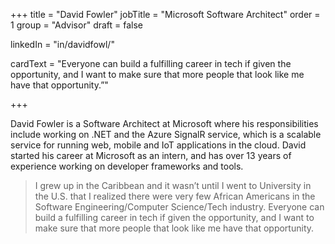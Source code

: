 +++
title = "David Fowler"
jobTitle = "Microsoft Software Architect"
order = 1
group = "Advisor"
draft = false

linkedIn = "in/davidfowl/"




cardText = "Everyone can build a fulfilling career in tech if given the opportunity, and I want to make sure that more people that look like me have that opportunity.”"

+++

David Fowler is a Software Architect at Microsoft where his responsibilities include working on .NET and the Azure SignalR service, which is a scalable service for running web, mobile and IoT applications in the cloud. David started his career at Microsoft as an intern, and has over 13 years of experience working on developer frameworks and tools.

> I grew up in the Caribbean and it wasn’t until I went to University in the U.S. that I realized there were very few African Americans in the Software Engineering/Computer Science/Tech industry. Everyone can build a fulfilling career in tech if given the opportunity, and I want to make sure that more people that look like me have that opportunity.
